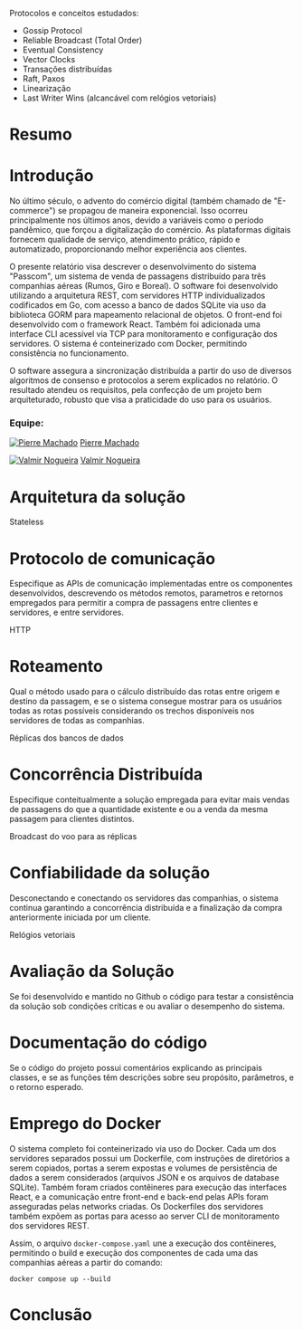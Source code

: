 Protocolos e conceitos estudados:

- Gossip Protocol
- Reliable Broadcast (Total Order)
- Eventual Consistency
- Vector Clocks
- Transações distribuídas
- Raft, Paxos
- Linearização
- Last Writer Wins (alcancável com relógios vetoriais)

# Resumo

# Introdução

No último século, o advento do comércio digital (também chamado de "E-commerce") se propagou de maneira exponencial. Isso ocorreu principalmente nos últimos anos, devido a variáveis como o período pandêmico, que forçou a digitalização do comércio. As plataformas digitais fornecem qualidade de serviço, atendimento prático, rápido e automatizado, proporcionando melhor experiência aos clientes.

O presente relatório visa descrever o desenvolvimento do sistema "Passcom", um sistema de venda de passagens distribuído para três companhias aéreas (Rumos, Giro e Boreal). O software foi desenvolvido utilizando a arquitetura REST, com servidores HTTP individualizados codificados em Go, com acesso a banco de dados SQLite via uso da biblioteca GORM para mapeamento relacional de objetos. O front-end foi desenvolvido com o framework React. Também foi adicionada uma interface CLI acessível via TCP para monitoramento e configuração dos servidores. O sistema é conteinerizado com Docker, permitindo consistência no funcionamento.

O software assegura a sincronização distribuída a partir do uso de diversos algoritmos de consenso e protocolos a serem explicados no relatório. O resultado atendeu os requisitos, pela confecção de um projeto bem arquiteturado, robusto que visa a praticidade do uso para os usuários.

### Equipe:

[![Pierre Machado](https://github.com/pierremachado.png?size=20)](https://github.com/pierremachado) [Pierre Machado](https://github.com/pierremachado)

[![Valmir Nogueira](https://github.com/valmirnogfilho.png?size=20)](https://github.com/valmirnogfilho) [Valmir Nogueira](https://github.com/valmirnogfilho)

# Arquitetura da solução

Stateless

# Protocolo de comunicação

Especifique as APIs de comunicação implementadas entre os componentes desenvolvidos, descrevendo os métodos remotos, parametros e retornos empregados para permitir a compra de passagens entre clientes e servidores, e entre servidores.

HTTP

# Roteamento

Qual o método usado para o cálculo distribuído das rotas entre origem e destino da passagem, e se o sistema consegue mostrar para os usuários todas as rotas possíveis considerando os trechos disponíveis nos servidores de todas as companhias.

Réplicas dos bancos de dados

# Concorrência Distribuída

Especifique conteitualmente a solução empregada para evitar mais vendas de passagens do que a quantidade existente e ou a venda da mesma passagem para clientes distintos.

Broadcast do voo para as réplicas

# Confiabilidade da solução

Desconectando e conectando os servidores das companhias, o sistema continua garantindo a concorrência distribuída e a finalização da compra anteriormente iniciada por um cliente.

Relógios vetoriais

# Avaliação da Solução

Se foi desenvolvido e mantido no Github o código para testar a consistência da solução sob condições críticas e ou avaliar o desempenho do sistema.

# Documentação do código

Se o código do projeto possui comentários explicando as principais classes, e se as funções têm descrições sobre seu propósito, parâmetros, e o retorno esperado.

# Emprego do Docker

O sistema completo foi conteinerizado via uso do Docker. Cada um dos servidores separados possui um Dockerfile, com instruções de diretórios a serem copiados, portas a serem expostas e volumes de persistência de dados a serem considerados (arquivos JSON e os arquivos de database SQLite). Também foram criados contêineres para execução das interfaces React, e a comunicação entre front-end e back-end pelas APIs foram asseguradas pelas networks criadas. Os Dockerfiles dos servidores também expõem as portas para acesso ao server CLI de monitoramento dos servidores REST.

Assim, o arquivo `docker-compose.yaml` une a execução dos contêineres, permitindo o build e execução dos componentes de cada uma das companhias aéreas a partir do comando:

```
docker compose up --build
```

# Conclusão
